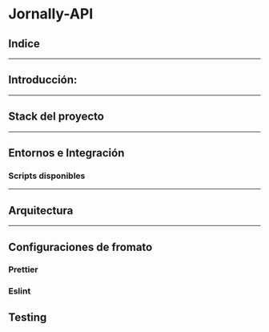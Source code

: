 # Jornally-API

## Indice

---

## Introducción:

---

## Stack del proyecto

---

## Entornos e Integración

### Scripts disponibles

---

## Arquitectura

---

## Configuraciones de fromato

### Prettier

### Eslint

## Testing
